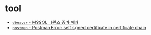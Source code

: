 # tool
- [`dbeaver` - MSSQL 시퀀스 증가 에러](./mssql-sequence.md)
- [`postman` - Postman Error: self signed certificate in certificate chain](./self-certification-chain.md)
